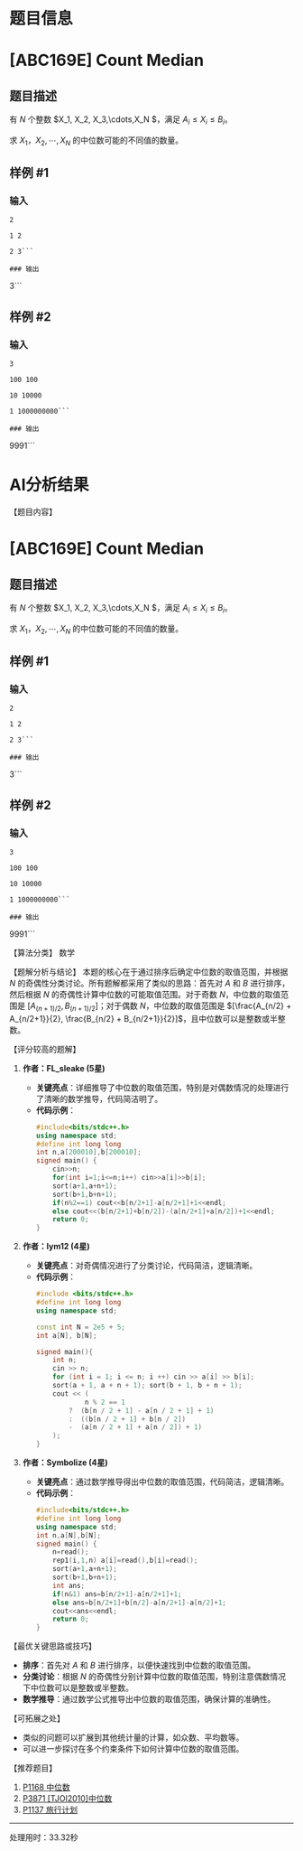 # 题目信息

# [ABC169E] Count Median

## 题目描述

有 $N$ 个整数 $X_1, X_2, X_3,\cdots,X_N $，满足 $A_i \le X_i \le B_i$。

求 $X_1，X_2,\cdots,X_N$ 的中位数可能的不同值的数量。

## 样例 #1

### 输入

```
2

1 2

2 3```

### 输出

```
3```

## 样例 #2

### 输入

```
3

100 100

10 10000

1 1000000000```

### 输出

```
9991```

# AI分析结果

【题目内容】
# [ABC169E] Count Median

## 题目描述

有 $N$ 个整数 $X_1, X_2, X_3,\cdots,X_N $，满足 $A_i \le X_i \le B_i$。

求 $X_1，X_2,\cdots,X_N$ 的中位数可能的不同值的数量。

## 样例 #1

### 输入

```
2

1 2

2 3```

### 输出

```
3```

## 样例 #2

### 输入

```
3

100 100

10 10000

1 1000000000```

### 输出

```
9991```

【算法分类】
数学

【题解分析与结论】
本题的核心在于通过排序后确定中位数的取值范围，并根据 $N$ 的奇偶性分类讨论。所有题解都采用了类似的思路：首先对 $A$ 和 $B$ 进行排序，然后根据 $N$ 的奇偶性计算中位数的可能取值范围。对于奇数 $N$，中位数的取值范围是 $[A_{(n+1)/2}, B_{(n+1)/2}]$；对于偶数 $N$，中位数的取值范围是 $[\frac{A_{n/2} + A_{n/2+1}}{2}, \frac{B_{n/2} + B_{n/2+1}}{2}]$，且中位数可以是整数或半整数。

【评分较高的题解】

1. **作者：FL_sleake (5星)**
   - **关键亮点**：详细推导了中位数的取值范围，特别是对偶数情况的处理进行了清晰的数学推导，代码简洁明了。
   - **代码示例**：
     ```cpp
     #include<bits/stdc++.h>
     using namespace std; 
     #define int long long
     int n,a[200010],b[200010]; 
     signed main() {
         cin>>n;
         for(int i=1;i<=n;i++) cin>>a[i]>>b[i];
         sort(a+1,a+n+1);
         sort(b+1,b+n+1);
         if(n%2==1) cout<<b[n/2+1]-a[n/2+1]+1<<endl;
         else cout<<(b[n/2+1]+b[n/2])-(a[n/2+1]+a[n/2])+1<<endl;
         return 0;
     }
     ```

2. **作者：lym12 (4星)**
   - **关键亮点**：对奇偶情况进行了分类讨论，代码简洁，逻辑清晰。
   - **代码示例**：
     ```cpp
     #include <bits/stdc++.h>
     #define int long long
     using namespace std;

     const int N = 2e5 + 5;
     int a[N], b[N];

     signed main(){
         int n;
         cin >> n;
         for (int i = 1; i <= n; i ++) cin >> a[i] >> b[i];
         sort(a + 1, a + n + 1); sort(b + 1, b + n + 1);
         cout << (
                 n % 2 == 1
             ?  (b[n / 2 + 1] - a[n / 2 + 1] + 1) 
             :  ((b[n / 2 + 1] + b[n / 2]) 
             -  (a[n / 2 + 1] + a[n / 2]) + 1)
         );
     }
     ```

3. **作者：Symbolize (4星)**
   - **关键亮点**：通过数学推导得出中位数的取值范围，代码简洁，逻辑清晰。
   - **代码示例**：
     ```cpp
     #include<bits/stdc++.h>
     #define int long long
     using namespace std;
     int n,a[N],b[N];
     signed main() {
         n=read();
         rep1(i,1,n) a[i]=read(),b[i]=read();
         sort(a+1,a+n+1);
         sort(b+1,b+n+1);
         int ans;
         if(n&1) ans=b[n/2+1]-a[n/2+1]+1;
         else ans=b[n/2+1]+b[n/2]-a[n/2+1]-a[n/2]+1;
         cout<<ans<<endl;
         return 0;
     }
     ```

【最优关键思路或技巧】
- **排序**：首先对 $A$ 和 $B$ 进行排序，以便快速找到中位数的取值范围。
- **分类讨论**：根据 $N$ 的奇偶性分别计算中位数的取值范围，特别注意偶数情况下中位数可以是整数或半整数。
- **数学推导**：通过数学公式推导出中位数的取值范围，确保计算的准确性。

【可拓展之处】
- 类似的问题可以扩展到其他统计量的计算，如众数、平均数等。
- 可以进一步探讨在多个约束条件下如何计算中位数的取值范围。

【推荐题目】
1. [P1168 中位数](https://www.luogu.com.cn/problem/P1168)
2. [P3871 [TJOI2010]中位数](https://www.luogu.com.cn/problem/P3871)
3. [P1137 旅行计划](https://www.luogu.com.cn/problem/P1137)

---
处理用时：33.32秒